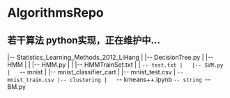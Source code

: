 # AlgorithmsRepo
## 若干算法 python实现，正在维护中...

|-- Statistics_Learning_Methods_2012_LiHang
|   |-- DecisionTree.py
|   |-- HMM
|   |   |-- HMM.py
|   |   |-- HMMTrainSet.txt
|   |   `-- test.txt
|   |-- SVM.py
|   `-- mnist
|       |-- mnist_classifier_cart
|       |-- mnist_test.csv
|       `-- mnist_train.csv
|-- clustering
|   `-- kmeans++.ipynb
`-- string
    `-- BM.py